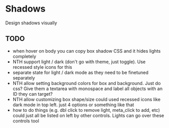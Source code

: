 # Shadows

Design shadows visually

## TODO

- when hover on body you can copy box shadow CSS and it hides lights completely
- NTH support light / dark (don't go with theme, just toggle). Use recessed style icons for this
- separate state for light / dark mode as they need to be finetuned separately
- NTH allow setting background colors for box and background. Just do css? Give them a textarea with monospace and label all objects with an ID they can target?
- NTH allow customizing box shape/size could used recessed icons like dark mode in top left. just 4 options or something like that
- how to do things (e.g. dbl click to remove light, meta_click to add, etc) could just all be listed on left by other controls. Lights can go over these controls tool
